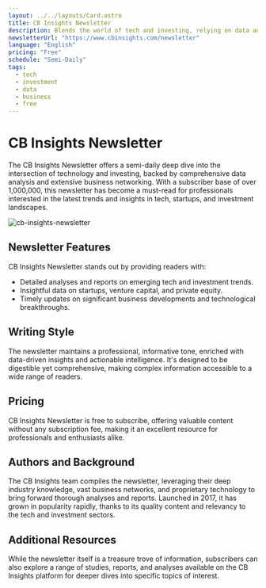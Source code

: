 ```yaml
---
layout: ../../layouts/Card.astro
title: CB Insights Newsletter
description: Blends the world of tech and investing, relying on data analysis and deep business connections.
newsletterUrl: "https://www.cbinsights.com/newsletter"
language: "English"
pricing: "Free"
schedule: "Semi-Daily"
tags:
  - tech
  - investment
  - data
  - business
  - free
---
```


# CB Insights Newsletter
The CB Insights Newsletter offers a semi-daily deep dive into the intersection of technology and investing, backed by comprehensive data analysis and extensive business networking. With a subscriber base of over 1,000,000, this newsletter has become a must-read for professionals interested in the latest trends and insights in tech, startups, and investment landscapes.

![cb-insights-newsletter](images/newsletters/cb-insights.png)

## Newsletter Features
CB Insights Newsletter stands out by providing readers with:
- Detailed analyses and reports on emerging tech and investment trends.
- Insightful data on startups, venture capital, and private equity.
- Timely updates on significant business developments and technological breakthroughs.

## Writing Style
The newsletter maintains a professional, informative tone, enriched with data-driven insights and actionable intelligence. It's designed to be digestible yet comprehensive, making complex information accessible to a wide range of readers.

## Pricing
CB Insights Newsletter is free to subscribe, offering valuable content without any subscription fee, making it an excellent resource for professionals and enthusiasts alike.

## Authors and Background
The CB Insights team compiles the newsletter, leveraging their deep industry knowledge, vast business networks, and proprietary technology to bring forward thorough analyses and reports. Launched in 2017, it has grown in popularity rapidly, thanks to its quality content and relevancy to the tech and investment sectors.

## Additional Resources
While the newsletter itself is a treasure trove of information, subscribers can also explore a range of studies, reports, and analyses available on the CB Insights platform for deeper dives into specific topics of interest.

